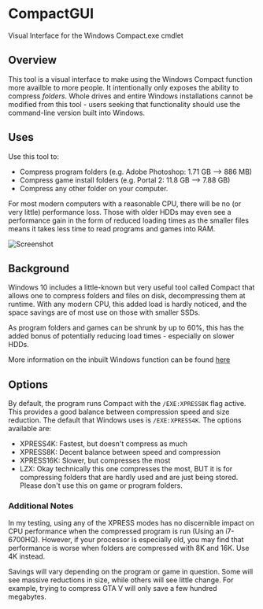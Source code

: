 # CompactGUI
Visual Interface for the Windows Compact.exe cmdlet

## Overview

This tool is a visual interface to make using the Windows Compact function more availble to more people. It intentionally only exposes the ability to compress *folders*. Whole drives and entire Windows installations cannot be modified from this tool - users seeking that functionality should use the command-line version built into Windows.

## Uses
Use this tool to: 
- Compress program folders (e.g. Adobe Photoshop: 1.71 GB --> 886 MB)
- Compress game install folders (e.g. Portal 2: 11.8 GB --> 7.88 GB)
- Compress any other folder on your computer. 

For most modern computers with a reasonable CPU, there will be no (or very little) performance loss. Those with older HDDs may even see a performance gain in the form of reduced loading times as the smaller files means it takes less time to read programs and games into RAM. 

![Screenshot](https://raw.githubusercontent.com/ImminentFate/CompactGUI/master/WindowsApp1/Resources/SC.png)

## Background
Windows 10 includes a little-known but very useful tool called Compact that allows one to compress folders and files on disk, decompressing them at runtime. With any modern CPU, this added load is hardly noticed, and the space savings are of most use on those with smaller SSDs. 

As program folders and games can be shrunk by up to 60%, this has the added bonus of potentially reducing load times - especially on slower HDDs. 

More information on the inbuilt Windows function can be found [here](https://technet.microsoft.com/en-au/library/bb490884.aspx)


## Options
By default, the program runs Compact with the `/EXE:XPRESS8K` flag active. This provides a good balance between compression speed and size reduction. The default that Windows uses is `/EXE:XPRESS4K`.
The options available are: 
- XPRESS4K: Fastest, but doesn't compress as much
- XPRESS8K: Decent balance between speed and compression
- XPRESS16K: Slower, but compresses the most
- LZX: Okay technically this one compresses the most, BUT it is for compressing folders that are hardly used and are just being stored. Please don't use this on game or program folders.

### Additional Notes

In my testing, using any of the XPRESS modes has no discernible impact on CPU performance when the compressed program is run (Using an i7-6700HQ). However, if your processor is especially old, you may find that performance is worse when folders are compressed with 8K and 16K. Use 4K instead. 

Savings will vary depending on the program or game in question. Some will see massive reductions in size, while others will see little change. For example, trying to compress GTA V will only save a few hundred megabytes.
